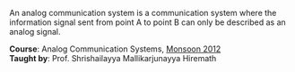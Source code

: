 An analog communication system is a communication system where the information
signal sent from point A to point B can only be described as an analog signal.

**Course**: Analog Communication Systems, [Monsoon 2012]<br>
**Taught by**: Prof. Shrishailayya Mallikarjunayya Hiremath

[Monsoon 2012]: https://github.com/nitrece/semester-5
